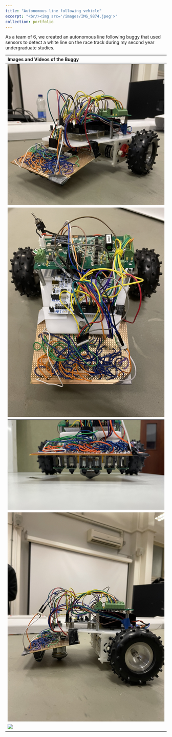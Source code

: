 ```yaml
---
title: "Autonomous line following vehicle"
excerpt: "<br/><img src='/images/IMG_9874.jpeg'>"
collection: portfolio
---
```

As a team of 6, we created an autonomous line following buggy that used sensors to detect a white line on the race track during my second year undergraduate studies.

| Images and Videos of the Buggy |
|:--------|
| <img src='/images/IMG_9874.jpeg'>  |
| <img src='/images/Buggy_birdview.PNG'> |
|  <img src='/images/Buggy_Front.jpeg'> |
| <img src='/images/Buggy_side.PNG'> |
| <img src='/images/Buggy.gif'> |





